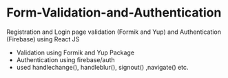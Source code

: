 # Form-Validation-and-Authentication
Registration and Login page validation (Formik and Yup) and Authentication (Firebase) using React JS 
- Validation using Formik and Yup Package
- Authentication using firebase/auth
- used handlechange(), handleblur(), signout() ,navigate() etc. 
